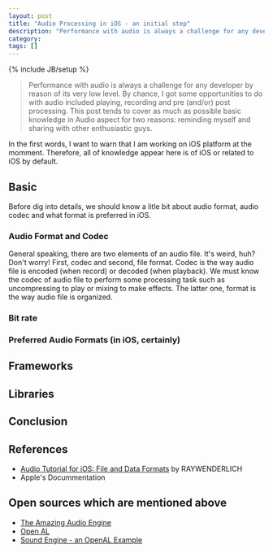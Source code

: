 ```yaml
---
layout: post
title: "Audio Processing in iOS - an initial step"
description: "Performance with audio is always a challenge for any developer by reason of its very low level. By chance, I got some opportunities to do with audio included playing, recording and pre (and/or) post processing. This post tends to cover as much as possible basic knowledge in Audio aspect for two reasons: reminding myself and sharing with other enthusiastic guys."
category: 
tags: []
---
```

{% include JB/setup %}
> Performance with audio is always a challenge for any developer by reason of its very low level. By chance, I got some opportunities to do with audio included playing, recording and pre (and/or) post processing. This post tends to cover as much as possible basic knowledge in Audio aspect for two reasons: reminding myself and sharing with other enthusiastic guys.

In the first words, I want to warn that I am working on iOS platform at the momment. Therefore, all of knowledge appear here is of iOS or related to iOS by default. 

## Basic
Before dig into details, we should know a litle bit about audio format, audio codec and what format is preferred in iOS. 

### Audio Format and Codec
General speaking, there are two elements of an audio file. It's weird, huh? Don't worry! First, codec and second, file format. Codec is the way audio file is encoded (when record) or decoded (when playback). We must know the codec of audio file to perform some processing task such as uncompressing to play or mixing to make effects. The latter one, format is the way audio file is organized. 

### Bit rate

### Preferred Audio Formats (in iOS, certainly)



## Frameworks


## Libraries


## Conclusion



## References
- [Audio Tutorial for iOS: File and Data Formats](http://www.raywenderlich.com/204/audio-tutorial-for-ios-file-and-data-formats) by RAYWENDERLICH
- Apple's Docummentation

## Open sources which are mentioned above
- [The Amazing Audio Engine](http://theamazingaudioengine.com/doc/)
- [Open AL](http://kstenerud.github.io/ObjectAL-for-iPhone/documentation/index.html)
- [Sound Engine - an OpenAL Example](https://github.com/alexrestrepo/SoundEngine)